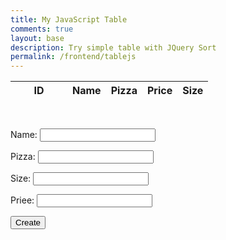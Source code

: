 ```yaml
---
title: My JavaScript Table
comments: true
layout: base
description: Try simple table with JQuery Sort
permalink: /frontend/tablejs
---
```

<head>
    <!-- JQuery -->
    <script type="text/javascript" language="javascript" src="https://code.jquery.com/jquery-3.5.1.js"></script>
    <script type="text/javascript" language="javascript" src="https://cdn.datatables.net/1.13.4/js/jquery.dataTables.min.js"></script>
    <!-- Bootstrap -->
    <script type="text/javascript" language="javascript" src="https://cdn.datatables.net/1.13.4/js/dataTables.bootstrap5.min.js"></script>
    <style>
        #flaskTable th:first-child {
            width: 75px;
        }
        #flaskTable td:not(:first-child) {
          width: 150px;
        }
    </style>

</head>

<table id="flaskTable" class="table table-striped nowrap" style="width:100%">
    <thead id="flaskHead">
        <tr>
            <th>ID</th>
            <th>Name</th>
            <th>Pizza</th>
            <th>Price</th>
            <th>Size</th>
        </tr>
    </thead>
    <tbody id="flaskBody"></tbody>
</table>
<br>
<form action="javascript:create_user()">
    <p><label>
        Name:
        <input type="text" name="name" id="name" required>
    </label></p>
    <p><label>
        Pizza:
        <input type="text" name="pizza" id="pizza" required>
    </label></p>
    <p><label>
        Size:
        <input type="text" name="size" id="size" required>
    </label></p>
        <p><label>
        Priee:
        <input type="text" name="price" id="price" required>
    </label></p>
    <p>
        <button>Create</button>
    </p>
</form>
<script>
    $
    $(document).ready(function() {
    fetch('https://playgroundproject.duckdns.org/api/menu/', { mode: 'cors' })
    .then(response => {
      if (!response.ok) {
        throw new Error('API response failed');
      }
      return response.json();
    })
    .then(data => {
      for (const row of data) {
        $
        $('#flaskBody').append('<tr><td>' + 
            row.id + '</td><td>' + 
            row.name + '</td><td>' + 
            row.pizza + '</td><td>' + 
            row.size + '</td></td>' +
            row.price + '</td></td>')
            }
            $
      $("#flaskTable").DataTable();
    })
    .catch(error => {
      console.error('Error:', error);
    });
  });
  //
  // prepare HTML result container for new output
  const resultContainer = document.getElementById("result");
  // prepare URL's to allow easy switch from deployment and localhost
  var url = "https://playgroundproject.duckdns.org/api/menu/"
  // Load users on page entry
  read_users();
  //
  // Display User Table, data is fetched from Backend Database
  function read_users() {
    // prepare fetch options
    const read_options = {
      method: 'GET', // *GET, POST, PUT, DELETE, etc.
      mode: 'cors', // no-cors, *cors, same-origin
      cache: 'default', // *default, no-cache, reload, force-cache, only-if-cached
      credentials: 'omit', // include, *same-origin, omit
      headers: {
        'Content-Type': 'application/json'
      },
    };
    // fetch the data from API
    fetch(url, read_options)
      // response is a RESTful "promise" on any successful fetch
      .then(response => {
        // check for response errors
        if (response.status !== 200) {
            const errorMsg = 'Database read error: ' + response.status;
            console.log(errorMsg);
            const tr = document.createElement("tr");
            const td = document.createElement("td");
            td.innerHTML = errorMsg;
            tr.appendChild(td);
            resultContainer.appendChild(tr);
            return;
        }
        // valid response will have json data
        response.json().then(data => {
            console.log(data);
            for (let row in data) {
              console.log(data[row]);
              add_row(data[row]);
            }
        })
    })
    // catch fetch errors (ie ACCESS to server blocked)
    .catch(err => {
      console.error(err);
      const tr = document.createElement("tr");
      const td = document.createElement("td");
      td.innerHTML = err;
      tr.appendChild(td);
      resultContainer.appendChild(tr);
    });
  }
  function create_user(){
    //Validate Password (must be 6-20 characters in len)
    //verifyPassword("click");
    const body = {
        company: document.getElementById("company").value,
        model: document.getElementById("model").value,
        price: document.getElementById("price").value,
    };
    const postOptions = {
        method: 'POST',
        body: JSON.stringify(body),
        headers: {
            "content-type": "application/json",
            'Authorization': 'Bearer my-token',
        },
    };
    // URL for Create API
    // Fetch API call to the database to create a new user
    fetch(url, postOptions)
      .then(response => {
        // trap error response from Web API
        if (response.status !== 200) {
          const errorMsg = 'Database create error: ' + response.status;
          console.log(errorMsg);
          const tr = document.createElement("tr");
          const td = document.createElement("td");
          td.innerHTML = errorMsg;
          tr.appendChild(td);
          resultContainer.appendChild(tr);
          return;
        }
        // response contains valid result
        response.json().then(data => {
            console.log(data);
            //add a table row for the new/created userid
            add_row(data);
        })
    })
  }
  function add_row(data) {
    const tr = document.createElement("tr");
    const uid = document.createElement("td");
    const name = document.createElement("td");
    const posts = document.createElement("td")
    const dob = document.createElement("td");
    const age = document.createElement("td");
    // obtain data that is specific to the API
    company.innerHTML = data.company; 
    model.innerHTML = data.model; 
    price.innerHTML = data.price;
    // add HTML to container
    tr.appendChild(company);
    tr.appendChild(model);
    tr.appendChild(price);
    //
    resultContainer.appendChild(tr);
  }
</script>